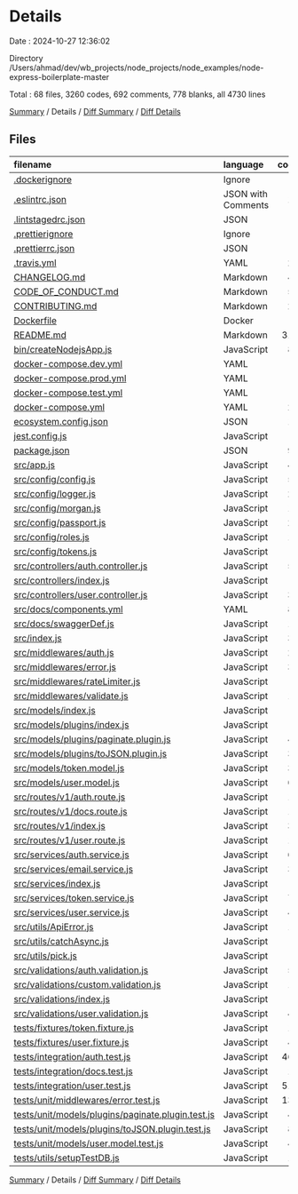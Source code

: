 # Details

Date : 2024-10-27 12:36:02

Directory /Users/ahmad/dev/wb_projects/node_projects/node_examples/node-express-boilerplate-master

Total : 68 files,  3260 codes, 692 comments, 778 blanks, all 4730 lines

[Summary](results.md) / Details / [Diff Summary](diff.md) / [Diff Details](diff-details.md)

## Files
| filename | language | code | comment | blank | total |
| :--- | :--- | ---: | ---: | ---: | ---: |
| [.dockerignore](/.dockerignore) | Ignore | 3 | 0 | 1 | 4 |
| [.eslintrc.json](/.eslintrc.json) | JSON with Comments | 19 | 0 | 1 | 20 |
| [.lintstagedrc.json](/.lintstagedrc.json) | JSON | 3 | 0 | 1 | 4 |
| [.prettierignore](/.prettierignore) | Ignore | 2 | 0 | 2 | 4 |
| [.prettierrc.json](/.prettierrc.json) | JSON | 4 | 0 | 1 | 5 |
| [.travis.yml](/.travis.yml) | YAML | 20 | 0 | 1 | 21 |
| [CHANGELOG.md](/CHANGELOG.md) | Markdown | 47 | 0 | 40 | 87 |
| [CODE_OF_CONDUCT.md](/CODE_OF_CONDUCT.md) | Markdown | 57 | 0 | 20 | 77 |
| [CONTRIBUTING.md](/CONTRIBUTING.md) | Markdown | 21 | 0 | 12 | 33 |
| [Dockerfile](/Dockerfile) | Docker | 8 | 0 | 8 | 16 |
| [README.md](/README.md) | Markdown | 310 | 0 | 131 | 441 |
| [bin/createNodejsApp.js](/bin/createNodejsApp.js) | JavaScript | 87 | 10 | 15 | 112 |
| [docker-compose.dev.yml](/docker-compose.dev.yml) | YAML | 5 | 0 | 2 | 7 |
| [docker-compose.prod.yml](/docker-compose.prod.yml) | YAML | 5 | 0 | 2 | 7 |
| [docker-compose.test.yml](/docker-compose.test.yml) | YAML | 5 | 0 | 2 | 7 |
| [docker-compose.yml](/docker-compose.yml) | YAML | 28 | 0 | 5 | 33 |
| [ecosystem.config.json](/ecosystem.config.json) | JSON | 15 | 0 | 1 | 16 |
| [jest.config.js](/jest.config.js) | JavaScript | 9 | 0 | 1 | 10 |
| [package.json](/package.json) | JSON | 95 | 0 | 1 | 96 |
| [src/app.js](/src/app.js) | JavaScript | 40 | 12 | 16 | 68 |
| [src/config/config.js](/src/config/config.js) | JavaScript | 59 | 0 | 6 | 65 |
| [src/config/logger.js](/src/config/logger.js) | JavaScript | 23 | 0 | 4 | 27 |
| [src/config/morgan.js](/src/config/morgan.js) | JavaScript | 19 | 0 | 6 | 25 |
| [src/config/passport.js](/src/config/passport.js) | JavaScript | 26 | 0 | 5 | 31 |
| [src/config/roles.js](/src/config/roles.js) | JavaScript | 10 | 0 | 3 | 13 |
| [src/config/tokens.js](/src/config/tokens.js) | JavaScript | 9 | 0 | 2 | 11 |
| [src/controllers/auth.controller.js](/src/controllers/auth.controller.js) | JavaScript | 50 | 0 | 10 | 60 |
| [src/controllers/index.js](/src/controllers/index.js) | JavaScript | 2 | 0 | 1 | 3 |
| [src/controllers/user.controller.js](/src/controllers/user.controller.js) | JavaScript | 37 | 0 | 7 | 44 |
| [src/docs/components.yml](/src/docs/components.yml) | YAML | 87 | 0 | 6 | 93 |
| [src/docs/swaggerDef.js](/src/docs/swaggerDef.js) | JavaScript | 19 | 0 | 3 | 22 |
| [src/index.js](/src/index.js) | JavaScript | 33 | 0 | 6 | 39 |
| [src/middlewares/auth.js](/src/middlewares/auth.js) | JavaScript | 27 | 0 | 6 | 33 |
| [src/middlewares/error.js](/src/middlewares/error.js) | JavaScript | 36 | 1 | 8 | 45 |
| [src/middlewares/rateLimiter.js](/src/middlewares/rateLimiter.js) | JavaScript | 9 | 0 | 3 | 12 |
| [src/middlewares/validate.js](/src/middlewares/validate.js) | JavaScript | 18 | 0 | 4 | 22 |
| [src/models/index.js](/src/models/index.js) | JavaScript | 2 | 0 | 1 | 3 |
| [src/models/plugins/index.js](/src/models/plugins/index.js) | JavaScript | 2 | 0 | 1 | 3 |
| [src/models/plugins/paginate.plugin.js](/src/models/plugins/paginate.plugin.js) | JavaScript | 44 | 19 | 8 | 71 |
| [src/models/plugins/toJSON.plugin.js](/src/models/plugins/toJSON.plugin.js) | JavaScript | 31 | 6 | 7 | 44 |
| [src/models/token.model.js](/src/models/token.model.js) | JavaScript | 36 | 4 | 5 | 45 |
| [src/models/user.model.js](/src/models/user.model.js) | JavaScript | 69 | 15 | 8 | 92 |
| [src/routes/v1/auth.route.js](/src/routes/v1/auth.route.js) | JavaScript | 15 | 264 | 13 | 292 |
| [src/routes/v1/docs.route.js](/src/routes/v1/docs.route.js) | JavaScript | 17 | 0 | 5 | 22 |
| [src/routes/v1/index.js](/src/routes/v1/index.js) | JavaScript | 31 | 2 | 7 | 40 |
| [src/routes/v1/user.route.js](/src/routes/v1/user.route.js) | JavaScript | 16 | 229 | 8 | 253 |
| [src/services/auth.service.js](/src/services/auth.service.js) | JavaScript | 66 | 27 | 7 | 100 |
| [src/services/email.service.js](/src/services/email.service.js) | JavaScript | 36 | 22 | 6 | 64 |
| [src/services/index.js](/src/services/index.js) | JavaScript | 4 | 0 | 1 | 5 |
| [src/services/token.service.js](/src/services/token.service.js) | JavaScript | 76 | 38 | 10 | 124 |
| [src/services/user.service.js](/src/services/user.service.js) | JavaScript | 47 | 35 | 8 | 90 |
| [src/utils/ApiError.js](/src/utils/ApiError.js) | JavaScript | 13 | 0 | 2 | 15 |
| [src/utils/catchAsync.js](/src/utils/catchAsync.js) | JavaScript | 4 | 0 | 2 | 6 |
| [src/utils/pick.js](/src/utils/pick.js) | JavaScript | 9 | 7 | 2 | 18 |
| [src/validations/auth.validation.js](/src/validations/auth.validation.js) | JavaScript | 52 | 0 | 9 | 61 |
| [src/validations/custom.validation.js](/src/validations/custom.validation.js) | JavaScript | 19 | 0 | 3 | 22 |
| [src/validations/index.js](/src/validations/index.js) | JavaScript | 2 | 0 | 1 | 3 |
| [src/validations/user.validation.js](/src/validations/user.validation.js) | JavaScript | 48 | 0 | 7 | 55 |
| [tests/fixtures/token.fixture.js](/tests/fixtures/token.fixture.js) | JavaScript | 12 | 0 | 3 | 15 |
| [tests/fixtures/user.fixture.js](/tests/fixtures/user.fixture.js) | JavaScript | 40 | 0 | 7 | 47 |
| [tests/integration/auth.test.js](/tests/integration/auth.test.js) | JavaScript | 463 | 0 | 125 | 588 |
| [tests/integration/docs.test.js](/tests/integration/docs.test.js) | JavaScript | 13 | 0 | 2 | 15 |
| [tests/integration/user.test.js](/tests/integration/user.test.js) | JavaScript | 517 | 0 | 109 | 626 |
| [tests/unit/middlewares/error.test.js](/tests/unit/middlewares/error.test.js) | JavaScript | 137 | 0 | 32 | 169 |
| [tests/unit/models/plugins/paginate.plugin.test.js](/tests/unit/models/plugins/paginate.plugin.test.js) | JavaScript | 49 | 0 | 13 | 62 |
| [tests/unit/models/plugins/toJSON.plugin.test.js](/tests/unit/models/plugins/toJSON.plugin.test.js) | JavaScript | 80 | 1 | 9 | 90 |
| [tests/unit/models/user.model.test.js](/tests/unit/models/user.model.test.js) | JavaScript | 49 | 0 | 9 | 58 |
| [tests/utils/setupTestDB.js](/tests/utils/setupTestDB.js) | JavaScript | 14 | 0 | 5 | 19 |

[Summary](results.md) / Details / [Diff Summary](diff.md) / [Diff Details](diff-details.md)